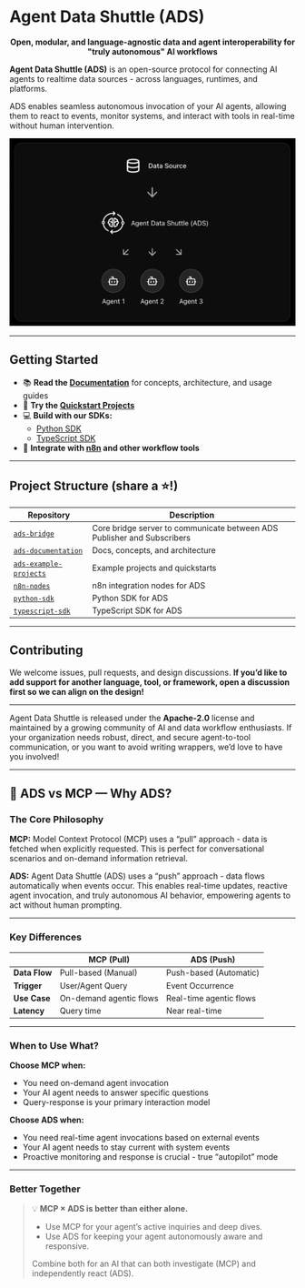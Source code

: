# Agent Data Shuttle (ADS)

<p align="center">
  <strong>Open, modular, and language-agnostic data and agent interoperability for "truly autonomous" AI workflows</strong>
</p>

**Agent Data Shuttle (ADS)** is an open-source protocol for connecting AI agents to realtime data sources - across languages, runtimes, and platforms.

ADS enables seamless autonomous invocation of your AI agents, allowing them to react to events, monitor systems, and interact with tools in real-time without human intervention.

<p align="center">
  <img src="../assets/intro.png" alt="Agent Data Shuttle Logo" />
</p>

---

## Getting Started

- 📚 **Read the [Documentation](https://agentdatashuttle.knowyours.co/)** for concepts, architecture, and usage guides
- 🚀 **Try the [Quickstart Projects](https://github.com/agentdatashuttle/ads-example-projects)**
- 💻 **Build with our SDKs:**
  - [Python SDK](https://github.com/agentdatashuttle/python-sdk)
  - [TypeScript SDK](https://github.com/agentdatashuttle/typescript-sdk)
- 🧩 **Integrate with [n8n](https://github.com/agentdatashuttle/n8n-nodes) and other workflow tools**

---

## Project Structure (share a ⭐!)

| Repository                                                                         | Description                                                              |
| ---------------------------------------------------------------------------------- | ------------------------------------------------------------------------ |
| [`ads-bridge`](https://github.com/agentdatashuttle/ads-bridge)                     | Core bridge server to communicate between ADS Publisher and Subscribers  |
| [`ads-documentation`](https://github.com/agentdatashuttle/ads-documentation)       | Docs, concepts, and architecture                                         |
| [`ads-example-projects`](https://github.com/agentdatashuttle/ads-example-projects) | Example projects and quickstarts                                         |
| [`n8n-nodes`](https://github.com/agentdatashuttle/n8n-nodes)                       | n8n integration nodes for ADS                                            |
| [`python-sdk`](https://github.com/agentdatashuttle/python-sdk)                     | Python SDK for ADS                                                       |
| [`typescript-sdk`](https://github.com/agentdatashuttle/typescript-sdk)             | TypeScript SDK for ADS                                                   |

---

## Contributing

We welcome issues, pull requests, and design discussions. **If you’d like to add support for another language, tool, or framework, open a discussion first so we can align on the design!**

---

Agent Data Shuttle is released under the **Apache-2.0** license and maintained by a growing community of AI and data workflow enthusiasts. If your organization needs robust, direct, and secure agent-to-tool communication, or you want to avoid writing wrappers, we’d love to have you involved!

---

## 🚦 ADS vs MCP — Why ADS?

### The Core Philosophy

**MCP:** Model Context Protocol (MCP) uses a “pull” approach - data is fetched when explicitly requested. This is perfect for conversational scenarios and on-demand information retrieval.

**ADS:** Agent Data Shuttle (ADS) uses a “push” approach - data flows automatically when events occur. This enables real-time updates, reactive agent invocation, and truly autonomous AI behavior, empowering agents to act without human prompting.

---

### Key Differences

|               | **MCP** (Pull)          | **ADS** (Push)          |
| ------------- | ----------------------- | ----------------------- |
| **Data Flow** | Pull-based (Manual)     | Push-based (Automatic)  |
| **Trigger**   | User/Agent Query        | Event Occurrence        |
| **Use Case**  | On-demand agentic flows | Real-time agentic flows |
| **Latency**   | Query time              | Near real-time          |

---

### When to Use What?

**Choose MCP when:**

- You need on-demand agent invocation
- Your AI agent needs to answer specific questions
- Query-response is your primary interaction model

**Choose ADS when:**

- You need real-time agent invocations based on external events
- Your AI agent needs to stay current with system events
- Proactive monitoring and response is crucial - true “autopilot” mode

---

### Better Together

> 💡 **MCP × ADS is better than either alone.**
>
> - Use MCP for your agent’s active inquiries and deep dives.
> - Use ADS for keeping your agent autonomously aware and responsive.
>
> Combine both for an AI that can both investigate (MCP) and independently react (ADS).
